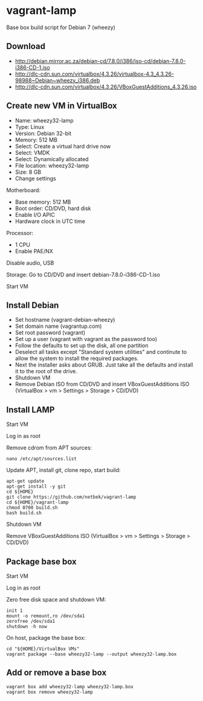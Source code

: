 # vagrant-lamp

Base box build script for Debian 7 (wheezy)

## Download

* http://debian.mirror.ac.za/debian-cd/7.8.0/i386/iso-cd/debian-7.8.0-i386-CD-1.iso
* http://dlc-cdn.sun.com/virtualbox/4.3.26/virtualbox-4.3_4.3.26-98988~Debian~wheezy_i386.deb
* http://dlc-cdn.sun.com/virtualbox/4.3.26/VBoxGuestAdditions_4.3.26.iso

## Create new VM in VirtualBox 

* Name: wheezy32-lamp
* Type: Linux
* Version: Debian 32-bit
* Memory: 512 MB
* Select: Create a virtual hard drive now
* Select: VMDK
* Select: Dynamically allocated
* File location: wheezy32-lamp
* Size: 8 GB
* Change settings

Motherboard:

* Base memory: 512 MB
* Boot order: CD/DVD, hard disk
* Enable I/O APIC
* Hardware clock in UTC time

Processor:

* 1 CPU
* Enable PAE/NX

Disable audio, USB

Storage: Go to CD/DVD and insert debian-7.8.0-i386-CD-1.iso

Start VM

## Install Debian

* Set hostname (vagrant-debian-wheezy)
* Set domain name (vagrantup.com)
* Set root password (vagrant)
* Set up a user (vagrant with vagrant as the password too)
* Follow the defaults to set up the disk, all one partition
* Deselect all tasks except "Standard system utilities" and continute to allow the system to install the required packages.
* Next the installer asks about GRUB. Just take all the defaults and install it to the root of the drive.
* Shutdown VM
* Remove Debian ISO from CD/DVD and insert VBoxGuestAdditions ISO (VirtualBox > vm > Settings > Storage > CD/DVD)

## Install LAMP

Start VM

Log in as root

Remove cdrom from APT sources:
```
nano /etc/apt/sources.list
```

Update APT, install git, clone repo, start build:
```
apt-get update
apt-get install -y git
cd ${HOME}
git clone https://github.com/netbek/vagrant-lamp
cd ${HOME}/vagrant-lamp
chmod 0700 build.sh
bash build.sh
```

Shutdown VM

Remove VBoxGuestAdditions ISO (VirtualBox > vm > Settings > Storage > CD/DVD)

## Package base box

Start VM

Log in as root

Zero free disk space and shutdown VM:
```
init 1
mount -o remount,ro /dev/sda1
zerofree /dev/sda1
shutdown -h now
```

On host, package the base box:
```
cd "${HOME}/VirtualBox VMs"
vagrant package --base wheezy32-lamp --output wheezy32-lamp.box
```

## Add or remove a base box

```
vagrant box add wheezy32-lamp wheezy32-lamp.box
vagrant box remove wheezy32-lamp
```
